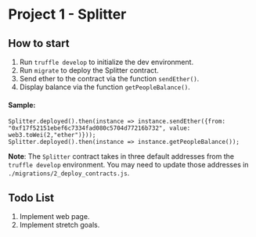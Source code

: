 # Project 1 - Splitter
## How to start
1. Run `truffle develop` to initialize the dev environment.
2. Run `migrate` to deploy the Splitter contract.
3. Send ether to the contract via the function `sendEther()`. 
4. Display balance via the function `getPeopleBalance()`.

#### Sample:
```
Splitter.deployed().then(instance => instance.sendEther({from: "0xf17f52151ebef6c7334fad080c5704d77216b732", value: web3.toWei(2,"ether")}));
Splitter.deployed().then(instance => instance.getPeopleBalance());
```

**Note**: 
The `Splitter` contract takes in three default addresses from the `truffle develop` environment. You may need to update those addresses in `./migrations/2_deploy_contracts.js`.

## Todo List
1. Implement web page.
2. Implement stretch goals.